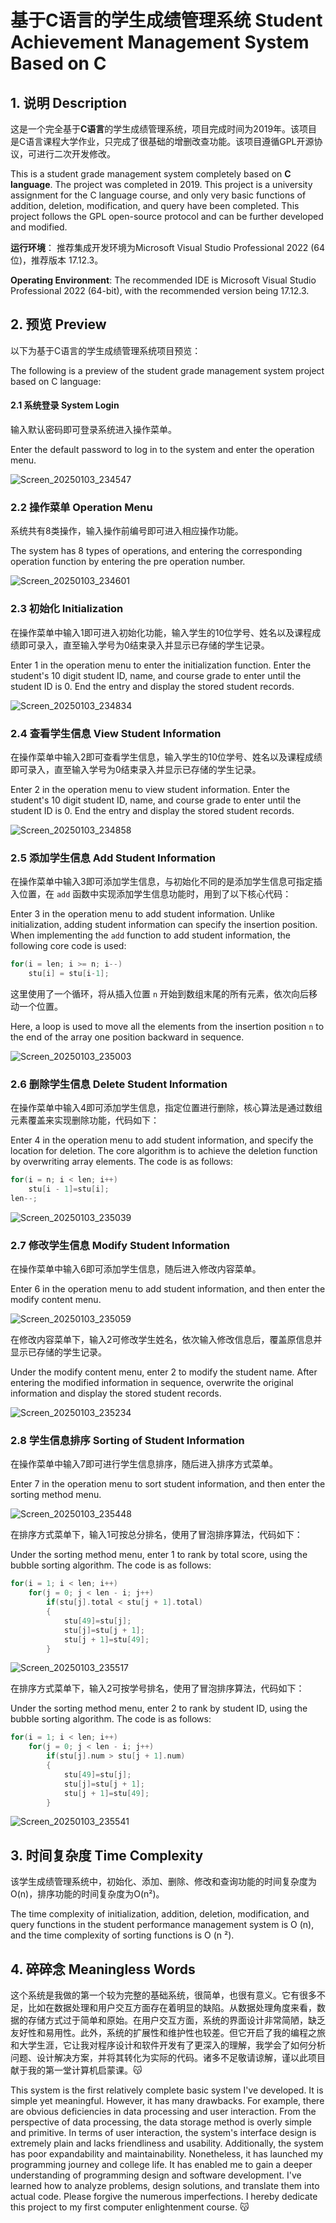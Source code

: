# 基于C语言的学生成绩管理系统 Student Achievement Management System Based on C

## 1. 说明 Description

这是一个完全基于**C语言**的学生成绩管理系统，项目完成时间为2019年。该项目是C语言课程大学作业，只完成了很基础的增删改查功能。该项目遵循GPL开源协议，可进行二次开发修改。

This is a student grade management system completely based on **C language**. The project was completed in 2019. This project is a university assignment for the C language course, and only very basic functions of addition, deletion, modification, and query have been completed. This project follows the GPL open-source protocol and can be further developed and modified.  

**运行环境**： 推荐集成开发环境为Microsoft Visual Studio Professional 2022 (64 位)，推荐版本 17.12.3。

**Operating Environment**: The recommended IDE is Microsoft Visual Studio Professional 2022 (64-bit), with the recommended version being 17.12.3.

## 2. 预览 Preview

以下为基于C语言的学生成绩管理系统项目预览：

The following is a preview of the student grade management system project based on C language:

#### 2.1 系统登录 System Login

输入默认密码即可登录系统进入操作菜单。

Enter the default password to log in to the system and enter the operation menu.

![Screen_20250103_234547](./assets/Screen_20250103_234547.png)

### 2.2 操作菜单 Operation Menu

系统共有8类操作，输入操作前编号即可进入相应操作功能。

The system has 8 types of operations, and entering the corresponding operation function by entering the pre operation number.

![Screen_20250103_234601](./assets/Screen_20250103_234601.png)

### 2.3 初始化 Initialization

在操作菜单中输入1即可进入初始化功能，输入学生的10位学号、姓名以及课程成绩即可录入，直至输入学号为0结束录入并显示已存储的学生记录。

Enter 1 in the operation menu to enter the initialization function. Enter the student's 10 digit student ID, name, and course grade to enter until the student ID is 0. End the entry and display the stored student records.

![Screen_20250103_234834](./assets/Screen_20250103_234834.png)

### 2.4 查看学生信息 View Student Information

在操作菜单中输入2即可查看学生信息，输入学生的10位学号、姓名以及课程成绩即可录入，直至输入学号为0结束录入并显示已存储的学生记录。

Enter 2 in the operation menu to view student information. Enter the student's 10 digit student ID, name, and course grade to enter until the student ID is 0. End the entry and display the stored student records.

![Screen_20250103_234858](./assets/Screen_20250103_234858.png)

### 2.5 添加学生信息 Add Student Information

在操作菜单中输入3即可添加学生信息，与初始化不同的是添加学生信息可指定插入位置，在 `add` 函数中实现添加学生信息功能时，用到了以下核心代码：

Enter 3 in the operation menu to add student information. Unlike initialization, adding student information can specify the insertion position. When implementing the `add` function to add student information, the following core code is used:

```c
for(i = len; i >= n; i--)
    stu[i] = stu[i-1]; 
```

这里使用了一个循环，将从插入位置 `n` 开始到数组末尾的所有元素，依次向后移动一个位置。

Here, a loop is used to move all the elements from the insertion position `n` to the end of the array one position backward in sequence. 

![Screen_20250103_235003](./assets/Screen_20250103_235003.png)

### 2.6 删除学生信息 Delete Student Information

在操作菜单中输入4即可添加学生信息，指定位置进行删除，核心算法是通过数组元素覆盖来实现删除功能，代码如下：

Enter 4 in the operation menu to add student information, and specify the location for deletion. The core algorithm is to achieve the deletion function by overwriting array elements. The code is as follows:

```c
for(i = n; i < len; i++)
    stu[i - 1]=stu[i]; 
len--;
```

![Screen_20250103_235039](./assets/Screen_20250103_235039.png)

### 2.7 修改学生信息 Modify Student Information

在操作菜单中输入6即可添加学生信息，随后进入修改内容菜单。

Enter 6 in the operation menu to add student information, and then enter the modify content menu.

![Screen_20250103_235059](./assets/Screen_20250103_235059.png)

在修改内容菜单下，输入2可修改学生姓名，依次输入修改信息后，覆盖原信息并显示已存储的学生记录。

Under the modify content menu, enter 2 to modify the student name. After entering the modified information in sequence, overwrite the original information and display the stored student records.

![Screen_20250103_235234](./assets/Screen_20250103_235234.png)

### 2.8 学生信息排序 Sorting of Student Information

在操作菜单中输入7即可进行学生信息排序，随后进入排序方式菜单。

Enter 7 in the operation menu to sort student information, and then enter the sorting method menu.

![Screen_20250103_235448](./assets/Screen_20250103_235448.png)

在排序方式菜单下，输入1可按总分排名，使用了冒泡排序算法，代码如下：

Under the sorting method menu, enter 1 to rank by total score, using the bubble sorting algorithm. The code is as follows:

```c
for(i = 1; i < len; i++)
    for(j = 0; j < len - i; j++)
        if(stu[j].total < stu[j + 1].total)
        {
            stu[49]=stu[j];
            stu[j]=stu[j + 1];
            stu[j + 1]=stu[49];
        }
```

![Screen_20250103_235517](./assets/Screen_20250103_235517.png)

在排序方式菜单下，输入2可按学号排名，使用了冒泡排序算法，代码如下：

Under the sorting method menu, enter 2 to rank by student ID, using the bubble sorting algorithm. The code is as follows:

```c
for(i = 1; i < len; i++)
    for(j = 0; j < len - i; j++)
        if(stu[j].num > stu[j + 1].num)
        {
            stu[49]=stu[j];
            stu[j]=stu[j + 1];
            stu[j + 1]=stu[49];
        }
```

![Screen_20250103_235541](./assets/Screen_20250103_235541.png)

## 3. 时间复杂度 Time Complexity

该学生成绩管理系统中，初始化、添加、删除、修改和查询功能的时间复杂度为O(n)，排序功能的时间复杂度为O(n²)。

The time complexity of initialization, addition, deletion, modification, and query functions in the student performance management system is O (n), and the time complexity of sorting functions is O (n ²).

## 4. 碎碎念 Meaningless Words

这个系统是我做的第一个较为完整的基础系统，很简单，也很有意义。它有很多不足，比如在数据处理和用户交互方面存在着明显的缺陷。从数据处理角度来看，数据的存储方式过于简单和原始。在用户交互方面，系统的界面设计非常简陋，缺乏友好性和易用性。此外，系统的扩展性和维护性也较差。但它开启了我的编程之旅和大学生涯，它让我对程序设计和软件开发有了更深入的理解，我学会了如何分析问题、设计解决方案，并将其转化为实际的代码。诸多不足敬请谅解，谨以此项目献于我的第一堂计算机启蒙课。😽

This system is the first relatively complete basic system I've developed. It is simple yet meaningful. However, it has many drawbacks. For example, there are obvious deficiencies in data processing and user interaction. From the perspective of data processing, the data storage method is overly simple and primitive. In terms of user interaction, the system's interface design is extremely plain and lacks friendliness and usability. Additionally, the system has poor expandability and maintainability. Nonetheless, it has launched my programming journey and college life. It has enabled me to gain a deeper understanding of programming design and software development. I've learned how to analyze problems, design solutions, and translate them into actual code. Please forgive the numerous imperfections. I hereby dedicate this project to my first computer enlightenment course. 😽 
